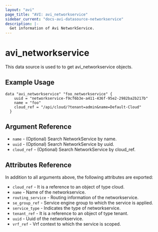 ```yaml
---
layout: "avi"
page_title: "AVI: avi_networkservice"
sidebar_current: "docs-avi-datasource-networkservice"
description: |-
  Get information of Avi NetworkService.
---
```


# avi_networkservice

This data source is used to to get avi_networkservice objects.

## Example Usage

```hcl
data "avi_networkservice" "foo_networkservice" {
    uuid = "networkservice-f9cf6b3e-a411-436f-95e2-2982ba2b217b"
    name = "foo"
    cloud_ref = "/api/cloud/?tenant=admin&name=Default-Cloud"
  }
```

## Argument Reference

* `name` - (Optional) Search NetworkService by name.
* `uuid` - (Optional) Search NetworkService by uuid.
* `cloud_ref` - (Optional) Search NetworkService by cloud_ref.
  
## Attributes Reference

In addition to all arguments above, the following attributes are exported:

* `cloud_ref` - It is a reference to an object of type cloud.
* `name` - Name of the networkservice.
* `routing_service` - Routing information of the networkservice.
* `se_group_ref` - Service engine group to which the service is applied.
* `service_type` - Indicates the type of networkservice.
* `tenant_ref` - It is a reference to an object of type tenant.
* `uuid` - Uuid of the networkservice.
* `vrf_ref` - Vrf context to which the service is scoped.


